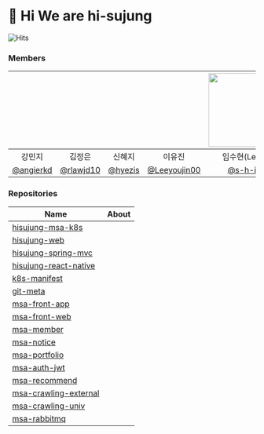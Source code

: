 # 👋 Hi We are hi-sujung

![Hits](https://hits.seeyoufarm.com/api/count/incr/badge.svg?url=https://github.com/hi-sujung/&title=hits)

### Members
|  |  |  |  | <img src="https://github.com/hi-sujung/.github/assets/100345983/a01f6586-c6a8-467e-93fa-45db48c079d0" width="150"/> |  |
|:---:|:---:|:---:|:---:|:---:|:---:|
| 강민지 | 김정은 | 신혜지 | 이유진 | 임수현(Lead) | 조은재 |
| [@angierkd](https://github.com/angierkd) | [@rlawjd10](https://github.com/rlawjd10) | [@hyezis](https://github.com/hyezis) | [@Leeyoujin00](https://github.com/Leeyoujin00) | [@s-h-im](https://github.com/s-h-im) | [@EunjaeJo](https://github.com/EunjaeJo) |


### Repositories
| Name                                                                          | About |
|-------------------------------------------------------------------------------|-------|
| [hisujung-msa-k8s](https://github.com/hi-sujung/hisujung-msa-k8s)             |       |
| [hisujung-web](https://github.com/hi-sujung/hisujung-web)                     |       |
| [hisujung-spring-mvc](https://github.com/hi-sujung/hisujung-spring-mvc)       |       |
| [hisujung-react-native](https://github.com/hi-sujung/hisujung-react-native)   |       |
| [k8s-manifest](https://github.com/hi-sujung/k8s-manifest)                     |       |
| [git-meta](https://github.com/hi-sujung/git-meta)                             |       |
| [msa-front-app](https://github.com/hi-sujung/msa-front-app)                   |       |
| [msa-front-web](https://github.com/hi-sujung/msa-front-web)                   |       |
| [msa-member](https://github.com/hi-sujung/msa-member)                         |       |
| [msa-notice](https://github.com/hi-sujung/msa-notice)                         |       |
| [msa-portfolio](https://github.com/hi-sujung/msa-portfolio)                   |       |
| [msa-auth-jwt](https://github.com/hi-sujung/msa-auth-jwt)                     |       |
| [msa-recommend](https://github.com/hi-sujung/msa-recommend)                   |       |
| [msa-crawling-external](https://github.com/hi-sujung/msa-crawling-external)   |       |
| [msa-crawling-univ](https://github.com/hi-sujung/msa-crawling-univ)           |       |
| [msa-rabbitmq](https://github.com/hi-sujung/msa-rabbitmq)                     |       |




